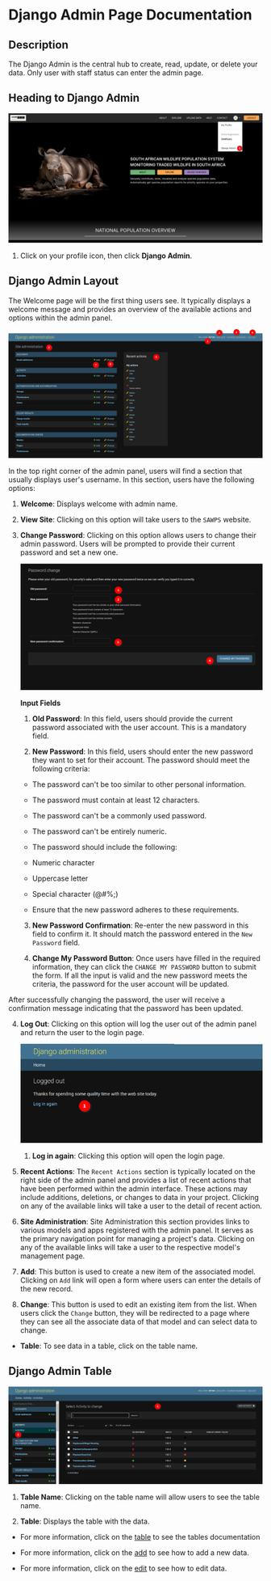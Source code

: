 # Django Admin Page Documentation

## Description

The Django Admin is the central hub to create, read, update, or delete your data. Only user with staff status can enter the admin page.

## Heading to Django Admin

_![Django Admin](./img/admin-1.png)_

1. Click on your profile icon, then click **Django Admin**.

## Django Admin Layout

The Welcome page will be the first thing users see. It typically displays a welcome message and provides an overview of the available actions and options within the admin panel.

_![Django Admin Layout](./img/admin-2.png)_

In the top right corner of the admin panel, users will find a section that usually displays user's username. In this section, users have the following options:

1. **Welcome**: Displays welcome with admin name.

2. **View Site**: Clicking on this option will take users to the `SAWPS` website.

3. **Change Password**: Clicking on this option allows users to change their admin password. Users will be prompted to provide their current password and set a new one.

    ![Change Password](./img/admin-8.png)

    **Input Fields**

    1. **Old Password**: In this field, users should provide the current password associated with the user account. This is a mandatory field.

    2. **New Password**: In this field, users should enter the new password they want to set for their account. The password should meet the following criteria:

    * The password can't be too similar to other personal information.
    * The password must contain at least 12 characters.
    * The password can't be a commonly used password.
    * The password can't be entirely numeric.
    * The password should include the following:
    * Numeric character
    * Uppercase letter
    * Special character (@#%;)

    * Ensure that the new password adheres to these requirements.

    3. **New Password Confirmation**: Re-enter the new password in this field to confirm it. It should match the password entered in the `New Password` field.

    4. **Change My Password Button**: Once users have filled in the required information, they can click the `CHANGE MY PASSWORD` button to submit the form. If all the input is valid and the new password meets the criteria, the password for the user account will be updated.

After successfully changing the password, the user will receive a confirmation message indicating that the password has been updated.

4. **Log Out**: Clicking on this option will log the user out of the admin panel and return the user to the login page.

    ![Logout admin page](./img/admin-9.png)

    1. **Log in again**: Clicking this option will open the login page.

5. **Recent Actions**: The `Recent Actions` section is typically located on the right side of the admin panel and provides a list of recent actions that have been performed within the admin interface. These actions may include additions, deletions, or changes to data in your project. Clicking on any of the available links will take a user to the detail of recent action.

6. **Site Administration**: Site Administration this section provides links to various models and apps registered with the admin panel. It serves as the primary navigation point for managing a project's data. Clicking on any of the available links will take a user to the respective model's management page.

7. **Add**: This button is used to create a new item of the associated model. Clicking on `Add` link will open a form where users can enter the details of the new record.

8. **Change**: This button is used to edit an existing item from the list. When users click the `Change` button, they will be redirected to a page where they can see all the associate data of that model and can select data to change.

* **Table**: To see data in a table, click on the table name.

## Django Admin Table

![Django Admin Table](./img/admin-11.png)

1. **Table Name**: Clicking on the table name will allow users to see the table name.

2. **Table**: Displays the table with the data.

* For more information, click on the [table](django-table.md) to see the tables documentation

* For more information, click on the [add](django-add-data.md) to see how to add a new data.

* For more information, click on the [edit](django-change-data.md) to see how to edit data.
